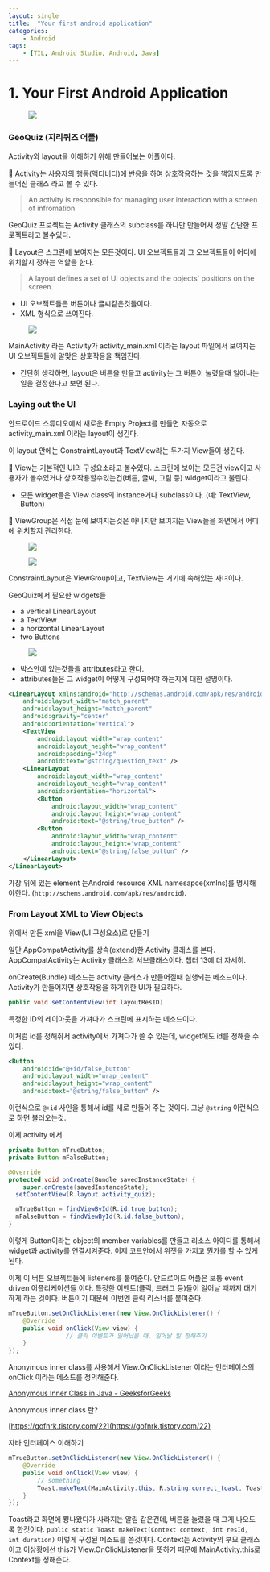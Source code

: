 ```yaml
---
layout: single
title:  "Your first android application"
categories: 
    - Android
tags: 
    - [TIL, Android Studio, Android, Java]
---
```



# 1. Your First Android Application

<figure class="half">
    <a href="/assets/images/array-shelf.jpg"><img src="/assets/images/android/geoquiz.png"></a>
</figure>

### GeoQuiz (지리퀴즈 어플)

Activity와 layout을 이해하기 위해 만들어보는 어플이다.

<aside>
📖 Activity는 사용자의 행동(액티비티)에 반응을 하여 상호작용하는 것을 책임지도록 만들어진 클래스 라고 볼 수 있다.

</aside>

> An activity is responsible for managing user interaction with a screen of infromation.
> 

GeoQuiz 프로젝트는 Activity 클래스의 subclass를 하나만 만들어서 정말 간단한 프로젝트라고 볼수있다.

<aside>
📖 Layout은 스크린에 보여지는 모든것이다. UI 오브젝트들과 그 오브젝트들이 어디에 위치할지 정하는 역할을 한다.

</aside>

> A layout defines a set of UI objects and the objects' positions on the screen.
> 
- UI 오브젝트들은 버튼이나 글씨같은것들이다.
- XML 형식으로 쓰여진다.

<figure class="half">
    <a href="/assets/images/array-shelf.jpg"><img src="/assets/images/android/mainActivity.png"></a>
</figure>

MainActivity 라는 Activity가 activity_main.xml 이라는 layout 파일에서 보여지는 UI 오브젝트들에 알맞은 상호작용을 책임진다.

- 간단히 생각하면, layout은 버튼을 만들고 activity는 그 버튼이 눌렸을때 일어나는 일을 결정한다고 보면 된다.

### Laying out the UI

안드로이드 스튜디오에서 새로운 Empty Project를 만들면 자동으로 activity_main.xml 이라는 layout이 생긴다.

이 layout 안에는 ConstraintLayout과 TextView라는 두가지 View들이 생긴다. 

<aside>
📖 View는 기본적인 UI의 구성요소라고 볼수있다. 스크린에 보이는 모든건 view이고 사용자가 볼수있거나 상호작용할수있는건(버튼, 글씨, 그림 등) widget이라고 불린다.

</aside>

- 모든 widget들은 View class의 instance거나 subclass이다. (예: TextView, Button)

<aside>
📖 ViewGroup은 직접 눈에 보여지는것은 아니지만 보여지는 View들을 화면에서 어디에 위치할지 관리한다.

</aside>

<figure class="half">
    <a href="/assets/images/array-shelf.jpg"><img src="/assets/images/android/constraint-layout.png"></a>
</figure>
<figure class="half">
    <a href="/assets/images/array-shelf.jpg"><img src="/assets/images/android/linear-layout.png"></a>
</figure>

ConstraintLayout은 ViewGroup이고, TextView는 거기에 속해있는 자녀이다.

GeoQuiz에서 필요한 widgets들

- a vertical LinearLayout
- a TextView
- a horizontal LinearLayout
- two Buttons

<figure class="half">
    <a href="/assets/images/array-shelf.jpg"><img src="/assets/images/android/layout-map.png"></a>
</figure>

- 박스안에 있는것들을 attributes라고 한다.
- attributes들은 그 widget이 어떻게 구성되어야 하는지에 대한 설명이다.

```xml
<LinearLayout xmlns:android="http://schemas.android.com/apk/res/android"
    android:layout_width="match_parent"
    android:layout_height="match_parent"
    android:gravity="center"
    android:orientation="vertical">
    <TextView
        android:layout_width="wrap_content"
        android:layout_height="wrap_content"
        android:padding="24dp"
        android:text="@string/question_text" />
    <LinearLayout
        android:layout_width="wrap_content"
        android:layout_height="wrap_content"
        android:orientation="horizontal">
        <Button
            android:layout_width="wrap_content"
            android:layout_height="wrap_content"
            android:text="@string/true_button" />
        <Button
            android:layout_width="wrap_content"
            android:layout_height="wrap_content"
            android:text="@string/false_button" />
    </LinearLayout>
</LinearLayout>
```

가장 위에 있는 element 는Android resource XML namesapce(xmlns)를 명시해야한다.  (`http://schems.android.com/apk/res/android`).

### From Layout XML to View Objects

위에서 만든 xml을 View(UI 구성요소)로 만들기

일단 AppCompatActivity를 상속(extend)한 Activity 클래스를 본다. AppCompatActivity는 Activity 클래스의 서브클래스이다. 챕터 13에 더 자세히.

onCreate(Bundle) 메소드는 activity 클래스가 만들어질때 실행되는 메소드이다. Activity가 만들어지면 상호작용을 하기위한 UI가 필요하다.

```java
public void setContentView(int layoutResID)
```

특정한 ID의 레이아웃을 가져다가 스크린에 표시하는 메소드이다.

이처럼 id를 정해줘서 activity에서 가져다가 쓸 수 있는데, widget에도 id를 정해줄 수 있다.

```xml
<Button
	android:id="@+id/false_button"
	android:layout_width="wrap_content"
	android:layout_height="wrap_content"
	android:text="@string/false_button" />
```

이런식으로 `@+id` 사인을 통해서 id를 새로 만들어 주는 것이다. 그냥 `@string` 이런식으로 하면 불러오는것.

이제 activity 에서

```java
private Button mTrueButton;
private Button mFalseButton;

@Override
protected void onCreate(Bundle savedInstanceState) {
	super.onCreate(savedInstanceState);
  setContentView(R.layout.activity_quiz);

  mTrueButton = findViewById(R.id.true_button);
  mFalseButton = findViewById(R.id.false_button);
}
```

이렇게 Button이라는 object의 member variables를 만들고 리소스 아이디를 통해서 widget과 activity를 연결시켜준다. 이제 코드안에서 위젯을 가지고 뭔가를 할 수 있게 된다.

이제 이 버튼 오브젝트들에 listeners를 붙여준다. 안드로이드 어플은 보통 event driven 어플리케이션들 이다. 특정한 이벤트(클릭, 드래그 등)들이 일어날 때까지 대기하게 하는 것이다. 버튼이기 때문에 이번엔 클릭 리스너를 붙여준다.

```java
mTrueButton.setOnClickListener(new View.OnClickListener() {
    @Override
    public void onClick(View view) {
				// 클릭 이벤트가 일어났을 때, 일어날 일 정해주기
    }
});
```

Anonymous inner class를 사용해서 View.OnClickListener 이라는 인터페이스의 onClick 이라는 메소드를 정의해준다.

[Anonymous Inner Class in Java - GeeksforGeeks](https://www.geeksforgeeks.org/anonymous-inner-class-java/)

Anonymous inner class 란?

[https://gofnrk.tistory.com/22](https://gofnrk.tistory.com/22)

자바 인터페이스 이해하기

```java
mTrueButton.setOnClickListener(new View.OnClickListener() {
    @Override
    public void onClick(View view) {
        // something
        Toast.makeText(MainActivity.this, R.string.correct_toast, Toast.LENGTH_SHORT).show();
    }
});
```

Toast라고 화면에 뿅나왔다가 사라지는 알림 같은건데, 버튼을 눌렀을 때 그게 나오도록 한것이다. `public static Toast makeText(Context context, int resId, int duration)` 이렇게 구성된 메소드를 쓴것이다. Context는 Activity의 부모 클래스 이고 이상황에선 this가 View.OnClickListener을 뜻하기 때문에 MainActivity.this로 Context를 정해준다.